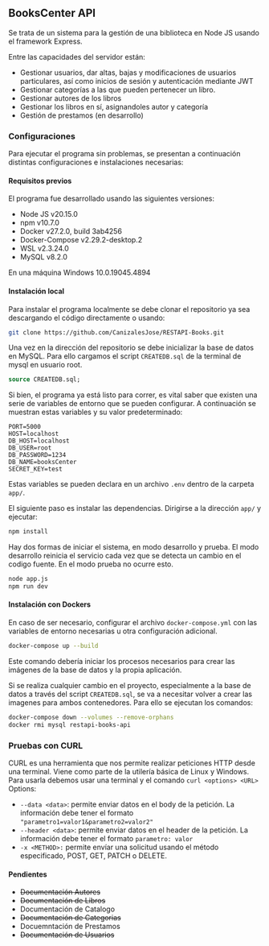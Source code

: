 ## BooksCenter API

Se trata de un sistema para la gestión de una biblioteca en Node JS usando el framework Express.

Entre las capacidades del servidor están:
- Gestionar usuarios, dar altas, bajas y modificaciones de usuarios particulares, así como inicios de sesión y autenticación mediante JWT
- Gestionar categorías a las que pueden pertenecer un libro.
- Gestionar autores de los libros
- Gestionar los libros en sí, asignandoles autor y categoría
- Gestión de prestamos (en desarrollo)

### Configuraciones

Para ejecutar el programa sin problemas, se presentan a continuación distintas configuraciones e instalaciones necesarias:

#### Requisitos previos

El programa fue desarrollado usando las siguientes versiones:

- Node JS v20.15.0
- npm v10.7.0
- Docker v27.2.0, build  3ab4256
- Docker-Compose v2.29.2-desktop.2
- WSL v2.3.24.0
- MySQL v8.2.0

En una máquina Windows 10.0.19045.4894

#### Instalación local

Para instalar el programa localmente se debe clonar el repositorio ya sea descargando el código directamente o usando:
```sh
git clone https://github.com/CanizalesJose/RESTAPI-Books.git
```

Una vez en la dirección del repositorio se debe inicializar la base de datos en MySQL. Para ello cargamos el script `CREATEDB.sql` de la terminal de mysql en usuario root.

```sql
source CREATEDB.sql;
```

Si bien, el programa ya está listo para correr, es vital saber que existen una serie de variables de entorno que se pueden configurar. A continuación se muestran estas variables y su valor predeterminado:

```
PORT=5000
HOST=localhost
DB_HOST=localhost
DB_USER=root
DB_PASSWORD=1234
DB_NAME=booksCenter
SECRET_KEY=test
```

Estas variables se pueden declara en un archivo `.env` dentro de la carpeta `app/`.

El siguiente paso es instalar las dependencias. Dirigirse a la dirección `app/` y ejecutar:
```sh
npm install
```

Hay dos formas de iniciar el sistema, en modo desarrollo y prueba. El modo desarrollo reinicia el servicio cada vez que se detecta un cambio en el codigo fuente. En el modo prueba no ocurre esto.
```sh
node app.js
npm run dev
```

#### Instalación con Dockers
En caso de ser necesario, configurar el archivo `docker-compose.yml` con las variables de entorno necesarias u otra configuración adicional.

```sh
docker-compose up --build
```

Este comando debería iniciar los procesos necesarios para crear las imágenes de la base de datos y la propia aplicación.

Si se realiza cualquier cambio en el proyecto, especialmente a la base de datos a través del script `CREATEDB.sql`, se va a necesitar volver a crear las imagenes para ambos contenedores. Para ello se ejecutan los comandos:

```sh
docker-compose down --volumes --remove-orphans
docker rmi mysql restapi-books-api
```


### Pruebas con CURL
CURL es una herramienta que nos permite realizar peticiones HTTP desde una terminal. Viene como parte de la utilería básica de Linux y Windows.
Para usarla debemos usar una terminal y el comando `curl <options> <URL>`
Options:
- `--data <data>`: permite enviar datos en el body de la petición. La información debe tener el formato `"parametro1=valor1&parametro2=valor2"`
- `--header <data>`: permite enviar datos en el header de la petición. La información debe tener el formato `parametro: valor`
- `-x <METHOD>:` permite envíar una solicitud usando el método especificado, POST, GET, PATCH o DELETE.

#### Pendientes
- ~~Documentación Autores~~
- ~~Documentación de Libros~~
- Documentación de Catalogo
- ~~Documentación de Categorias~~
- Docuemntación de Prestamos
- ~~Documentación de Usuarios~~